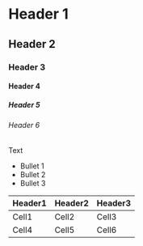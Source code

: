 # Header 1

## Header 2

### Header 3

#### Header 4

##### Header 5

###### Header 6

Text

- Bullet 1
- Bullet 2
- Bullet 3

| Header1 | Header2 | Header3 |
| ------- | ------- | ------- |
| Cell1   | Cell2   | Cell3   |
| Cell4   | Cell5   | Cell6   |

